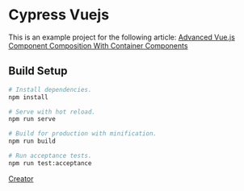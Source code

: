 # Cypress Vuejs

This is an example project for the following article: [Advanced Vue.js Component Composition With Container Components](https://markus.oberlehner.net/blog/advanced-vue-component-composition-with-container-components/)

## Build Setup

```bash
# Install dependencies.
npm install

# Serve with hot reload.
npm run serve

# Build for production with minification.
npm run build

# Run acceptance tests.
npm run test:acceptance
```


[Creator]( https://twitter.com/MaOberlehner )

